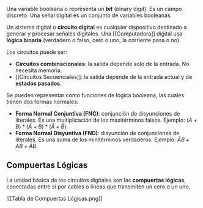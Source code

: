 Una variable booleana o representa un **_bit_** (*b*inary dig*it*). Es un campo discreto. Una señal digital es un conjunto de variables booleanas.

Un sistema digital o **circuito digital** es cualquier dispositivo destinado a generar y procesar señales digitales. Una [[Computadora]] digital usa **lógica binaria** (verdadero o falso, cero o uno, la corriente pasa o no).

Los circuitos puede ser:

- **Circuitos combinacionales**: la salida depende solo de la entrada. No necesita memoria.
- [[Circuitos Secuenciales]]: la salida depende de la entrada actual y de **estados pasados**.

Se pueden representar como funciones de lógica booleana, las cuales tienen dos formas normales:

- **Forma Normal Conjuntiva (FNC)**: conjunción de disyunciones de literales. Es una multiplicación de los maxitérminos falsos. Ejemplo: $(A + B) * (\bar{A} + B) * (\bar{A} + \bar{B})$.
- **Forma Normal Disyuntiva (FND)**: disyunción de conjunciones de literales. Es una suma de los minitérminos verdaderos. Ejemplo: $\bar{A} B + A \bar{B} + \bar{A} \bar{B}$.

## Compuertas Lógicas

La unidad básica de los circuitos digitales son las **compuertas lógicas**, conectadas entre sí por cables o líneas que transmiten un cero o un uno.

![[Tabla de Compuertas Lógicas.png]]
